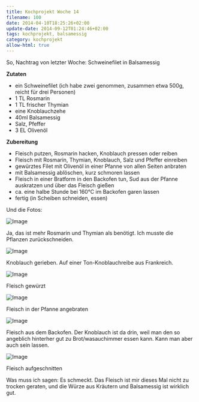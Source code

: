 ```yaml
---
title: Kochprojekt Woche 14
filename: 100
date: 2014-04-10T18:25:26+02:00
update-date: 2014-09-12T01:24:46+02:00
tags: kochprojekt, balsamessig
category: kochprojekt
allow-html: true
---
```


<p>So, Nachtrag von letzter Woche: Schweinefilet in Balsamessig</p>

<p><strong>Zutaten</strong></p>

<ul>
<li>ein Schweinefilet (ich habe zwei genommen, zusammen etwa 500g, reicht für drei Personen)</li>

<li>1 TL Rosmarin</li>

<li>1 TL frischer Thymian</li>

<li>eine Knoblauchzehe</li>

<li>40ml Balsamessig</li>

<li>Salz, Pfeffer</li>

<li>3 EL Olivenöl</li>
</ul>

<p><strong>Zubereitung</strong></p>

<ul>
<li>Fleisch putzen, Rosmarin hacken, Knoblauch pressen oder reiben</li>

<li>Fleisch mit Rosmarin, Thymian, Knoblauch, Salz und Pfeffer einreiben</li>

<li>gewürztes Filet mit Olivenöl in einer Pfanne von allen Seiten anbraten</li>

<li>mit Balsamessig ablöschen, kurz schmoren lassen</li>

<li>Fleisch in einer Bratform in den Backofen tun, Sud aus der Pfanne auskratzen und über das Fleisch gießen</li>

<li>ca. eine halbe Stunde bei 160°C im Backofen garen lassen</li>

<li>fertig (in Scheiben schneiden, essen)</li>
</ul>

<p>Und die Fotos:</p>

<p><img src="/hosted_files/136/download" alt="Image"></p>

<p>Ja, das ist mehr Rosmarin und Thymian als benötigt. Ich musste die Pflanzen zurückschneiden.</p>

<p><img src="/hosted_files/137/download" alt="Image"></p>

<p>Knoblauch gerieben. Auf einer Ton-Knoblauchreibe aus Frankreich.</p>

<p><img src="/hosted_files/138/download" alt="Image"></p>

<p>Fleisch gewürzt</p>

<p><img src="/hosted_files/139/download" alt="Image"></p>

<p>Fleisch in der Pfanne angebraten</p>

<p><img src="/hosted_files/140/download" alt="Image"></p>

<p>Fleisch aus dem Backofen. Der Knoblauch ist da drin, weil man den so angeblich hinterher gut zu Brot/wasauchimmer essen kann. Kann man aber auch sein lassen.</p>

<p><img src="/hosted_files/141/download" alt="Image"></p>

<p>Fleisch aufgeschnitten</p>

<p>Was muss ich sagen: Es schmeckt. Das Fleisch ist mir dieses Mal nicht zu trocken geraten, und die Würze aus Kräutern und Balsamessig ist wirklich gut.</p>


